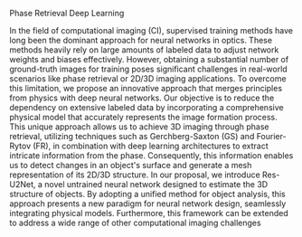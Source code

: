 Phase Retrieval Deep Learning

In the field of computational imaging (CI), supervised training methods have long been the dominant approach for neural networks in optics. These methods heavily rely on large amounts of 
labeled data to adjust network weights and biases effectively. However, obtaining a substantial number of ground-truth images for training poses significant challenges in real-world scenarios 
like phase retrieval or 2D/3D imaging applications. To overcome this limitation, we propose an innovative approach that merges principles from physics with deep neural networks. Our objective 
is to reduce the dependency on extensive labeled data by incorporating a comprehensive physical model that accurately represents the image formation process. This unique approach allows us to 
achieve 3D imaging through phase retrieval, utilizing techniques such as Gerchberg-Saxton (GS) and Fourier-Rytov (FR), in combination with deep learning architectures to extract intricate 
information from the phase. Consequently, this information enables us to detect changes in an object's surface and generate a mesh representation of its 2D/3D structure. In our proposal, 
we introduce Res-U2Net, a novel untrained neural network designed to estimate the 3D structure of objects. By adopting a unified method for object analysis, this approach presents a 
new paradigm for neural network design, seamlessly integrating physical models. Furthermore, this framework can be extended to address a wide range of other computational imaging challenges
